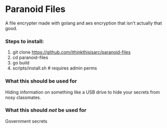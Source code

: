 # Paranoid Files
A file encrypter made with golang and aes encryption that isn't actually that good.

### Steps to install:
1. git clone https://github.com/ithinkthisisarc/paranoid-files
2. cd paranoid-files
3. go build
4. scripts/install.sh # requires admin perms

### What this should be used for
Hiding information on something like a USB drive to hide your secrets from nosy classmates.

### What this should *not* be used for
Government secrets
